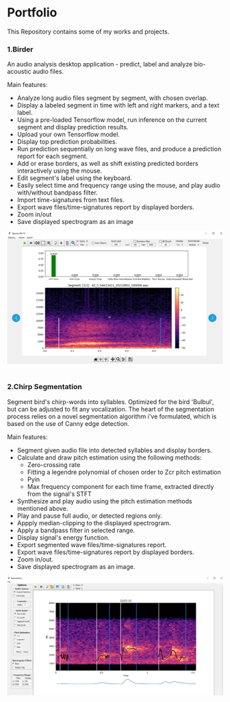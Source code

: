 # Portfolio
This Repository contains some of my works and projects.
$~$

### 1.Birder
An audio analysis desktop application - predict, label and analyze bio-acoustic audio files.

Main features:
* Analyze long audio files segment by segment, with chosen overlap.
* Display a labeled segment in time with left and right markers, and a text label.
* Using a pre-loaded Tensorflow model, run inference on the current segment and display prediction results.
* Upload your own Tensorflow model.
* Display top prediction probabilities.
* Run prediction sequentially on long wave files, and produce a prediction report for each segment.
* Add or erase borders, as well as shift existing predicted borders interactively using the mouse.
* Edit segment's label using the keyboard.
* Easily select time and frequency range using the mouse, and play audio with/without bandpass filter.
* Import time-signatures from text files.
* Export wave files/time-signatures report by displayed borders.
* Zoom in/out
* Save displayed spectrogram as an image
 
![](images/SpeciesV2.PNG)
$~$
$~$
$~$
 
 
### 2.Chirp Segmentation
Segment bird's chirp-words into syllables.
Optimized for the bird 'Bulbul', but can be adjusted to fit any vocalization.
The heart of the segmentation process relies on a novel segmentation algorithm i've formulated,
which is based on the use of Canny edge detection.

Main features:
* Segment given audio file into detected syllables and display borders.
* Calculate and draw pitch estimation using the following methods:
	* Zero-crossing rate
	* Fitting a legendre polynomial of chosen order to Zcr pitch estimation
	* Pyin
	* Max frequency component for each time frame, extracted directly from the signal's STFT
* Synthesize and play audio using the pitch estimation methods mentioned above.
* Play and pause full audio, or detected regions only.
* Appply median-clipping to the displayed spectrogram.
* Apply a bandpass filter in selected range.
* Display signal's energy function.
* Export segmented wave files/time-signatures report.
* Export wave files/time-signatures report by displayed borders.
* Zoom in/out.
* Save displayed spectrogram as an image.
 
 
![](images/Segment2.PNG)


 
 


